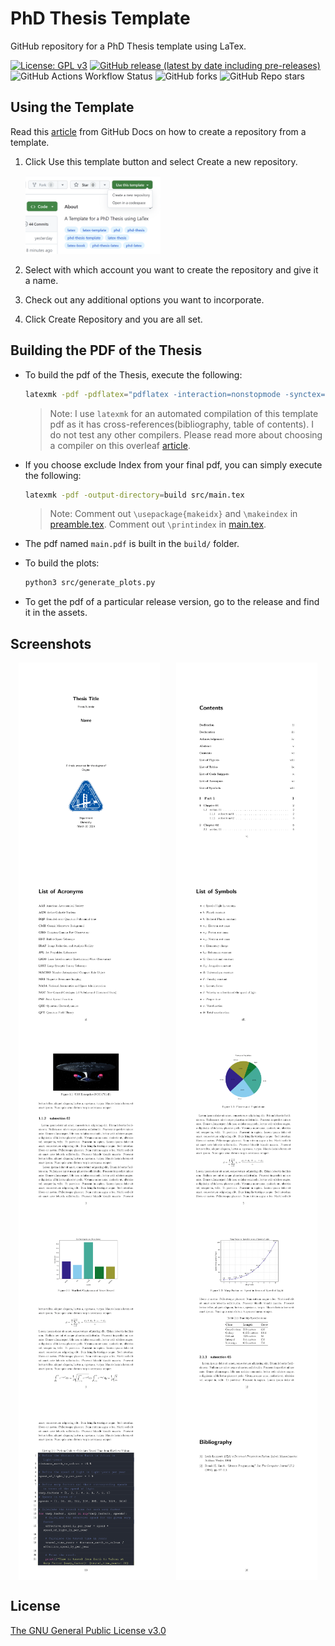# PhD Thesis Template

GitHub repository for a PhD Thesis template using LaTex.

[![License: GPL v3](https://img.shields.io/badge/License-GPLv3-blue.svg)](https://www.gnu.org/licenses/gpl-3.0)
[![GitHub release (latest by date including pre-releases)](https://img.shields.io/github/v/release/GuriTheoChem/phd-thesis-template?include_prereleases)](https://github.com/GuriTheoChem/phd-thesis-template/releases)
![GitHub Actions Workflow Status](https://img.shields.io/github/actions/workflow/status/GuriTheoChem/phd-thesis-template/.github%2Fworkflows%2Frelease.yml)
![GitHub forks](https://img.shields.io/github/forks/GuriTheoChem/phd-thesis-template)
![GitHub Repo stars](https://img.shields.io/github/stars/GuriTheoChem/phd-thesis-template)

## Using the Template

Read this [article](https://docs.github.com/en/repositories/creating-and-managing-repositories/creating-a-repository-from-a-template) from GitHub Docs on how to create a repository from a template.

1. Click Use this template button and select Create a new repository.

   <img src="images/use_this_template.png" alt="use this template" style="width: 45%;">

2. Select with which account you want to create the repository and give it a name.

3. Check out any additional options you want to incorporate.

4. Click Create Repository and you are all set.

## Building the PDF of the Thesis

- To build the pdf of the Thesis, execute the following:

    ```bash
    latexmk -pdf -pdflatex="pdflatex -interaction=nonstopmode -synctex=1" -use-make -output-directory=build src/main.tex
    ```

    > Note: I use `latexmk` for an automated compilation of this template pdf as it has cross-references(bibliography, table of contents). I do not test any other compilers. Please read more about choosing a compiler on this overleaf [article](https://www.overleaf.com/learn/latex/Choosing_a_LaTeX_Compiler#TeX_distributions).

- If you choose exclude Index from your final pdf, you can simply execute the following:

    ```bash
    latexmk -pdf -output-directory=build src/main.tex
    ```

    > Note: Comment out `\usepackage{makeidx}` and `\makeindex` in [preamble.tex](src/contents/latex_doc_preamble/preamble.tex). Comment out `\printindex` in [main.tex](src/main.tex).

- The pdf named `main.pdf` is built in the `build/` folder.

- To build the plots:

    ```bash
    python3 src/generate_plots.py
    ```

- To get the pdf of a particular release version, go to the release and find it in the assets.

## Screenshots

<div style="display: flex; flex-wrap: wrap; justify-content: space-around;">
    <img src="images/main-01.png" alt="main-01" style="width: 45%;">
    <img src="images/main-06.png" alt="main-06" style="width: 45%;">
</div>

<div style="display: flex; flex-wrap: wrap; justify-content: space-around;">
    <img src="images/main-11.png" alt="main-11" style="width: 45%;">
    <img src="images/main-13.png" alt="main-13" style="width: 45%;">
</div>

<div style="display: flex; flex-wrap: wrap; justify-content: space-around;">
    <img src="images/main-19.png" alt="main-19" style="width: 45%;">
    <img src="images/main-21.png" alt="main-21" style="width: 45%;">
</div>

<div style="display: flex; flex-wrap: wrap; justify-content: space-around;">
    <img src="images/main-25.png" alt="main-25" style="width: 45%;">
    <img src="images/main-28.png" alt="main-28" style="width: 45%;">
</div>

<div style="display: flex; flex-wrap: wrap; justify-content: space-around;">
    <img src="images/main-29.png" alt="main-29" style="width: 45%;">
    <img src="images/main-36.png" alt="main-36" style="width: 45%;">
</div>

## License

[The GNU General Public License v3.0](LICENSE)
